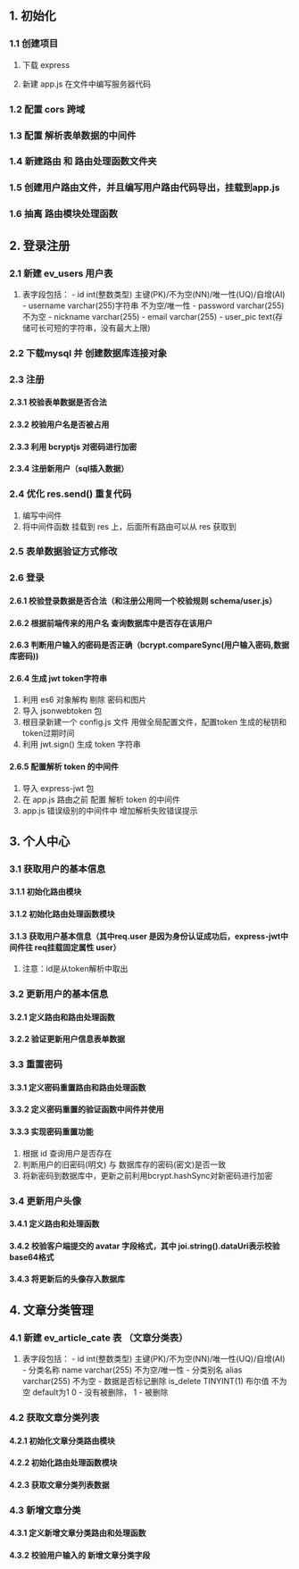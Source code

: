 ## 1. 初始化

### 1.1 创建项目

1. 下载 express

2. 新建 app.js 在文件中编写服务器代码

### 1.2 配置 cors 跨域

### 1.3 配置 解析表单数据的中间件 

### 1.4 新建路由 和 路由处理函数文件夹

### 1.5 创建用户路由文件，并且编写用户路由代码导出，挂载到app.js

### 1.6 抽离 路由模块处理函数

## 2. 登录注册

### 2.1 新建 ev_users 用户表
1. 表字段包括：
        - id int(整数类型) 主键(PK)/不为空(NN)/唯一性(UQ)/自增(AI) 
        - username varchar(255)字符串 不为空/唯一性
        - password varchar(255) 不为空
        - nickname varchar(255) 
        - email varchar(255)
        - user_pic text(存储可长可短的字符串，没有最大上限)

### 2.2 下载mysql 并 创建数据库连接对象

### 2.3 注册

#### 2.3.1 校验表单数据是否合法

#### 2.3.2 校验用户名是否被占用

#### 2.3.3 利用 bcryptjs 对密码进行加密

#### 2.3.4 注册新用户（sql插入数据）

### 2.4 优化 res.send() 重复代码
1. 编写中间件
2. 将中间件函数 挂载到 res 上，后面所有路由可以从 res 获取到

### 2.5 表单数据验证方式修改

### 2.6 登录

#### 2.6.1 校验登录数据是否合法（和注册公用同一个校验规则 schema/user.js）

#### 2.6.2 根据前端传来的用户名 查询数据库中是否存在该用户

#### 2.6.3 判断用户输入的密码是否正确（bcrypt.compareSync(用户输入密码,数据库密码))

#### 2.6.4 生成 jwt token字符串
1. 利用 es6 对象解构 剔除 密码和图片
2. 导入 jsonwebtoken 包
3. 根目录新建一个 config.js 文件 用做全局配置文件，配置token 生成的秘钥和token过期时间
4. 利用 jwt.sign() 生成 token 字符串

#### 2.6.5 配置解析 token 的中间件
1. 导入 express-jwt 包
2. 在 app.js 路由之前 配置 解析 token 的中间件
3. app.js 错误级别的中间件中 增加解析失败错误提示

## 3. 个人中心

### 3.1 获取用户的基本信息

#### 3.1.1 初始化路由模块

#### 3.1.2 初始化路由处理函数模块

#### 3.1.3 获取用户基本信息（其中req.user 是因为身份认证成功后，express-jwt中间件往 req挂载固定属性 user）
1. 注意：id是从token解析中取出

### 3.2 更新用户的基本信息

#### 3.2.1 定义路由和路由处理函数

#### 3.2.2 验证更新用户信息表单数据


### 3.3 重置密码

#### 3.3.1 定义密码重置路由和路由处理函数

#### 3.3.2 定义密码重置的验证函数中间件并使用

#### 3.3.3 实现密码重置功能
1. 根据 id 查询用户是否存在
2. 判断用户的旧密码(明文) 与 数据库存的密码(密文)是否一致
3. 将新密码到数据库中，更新之前利用bcrypt.hashSync对新密码进行加密

### 3.4 更新用户头像

#### 3.4.1 定义路由和处理函数

#### 3.4.2 校验客户端提交的 avatar 字段格式，其中 joi.string().dataUri表示校验 base64格式

#### 3.4.3 将更新后的头像存入数据库

## 4. 文章分类管理
### 4.1 新建 ev_article_cate 表 （文章分类表）
1. 表字段包括：
        - id int(整数类型) 主键(PK)/不为空(NN)/唯一性(UQ)/自增(AI) 
        - 分类名称 name varchar(255)  不为空/唯一性
        - 分类别名 alias  varchar(255) 不为空
        - 数据是否标记删除 is_delete TINYINT(1)  布尔值  不为空 default为1    0 - 没有被删除， 1 - 被删除

### 4.2 获取文章分类列表

#### 4.2.1 初始化文章分类路由模块

#### 4.2.2 初始化路由处理函数模块

#### 4.2.3 获取文章分类列表数据

### 4.3 新增文章分类

#### 4.3.1 定义新增文章分类路由和处理函数

#### 4.3.2 校验用户输入的 新增文章分类字段
